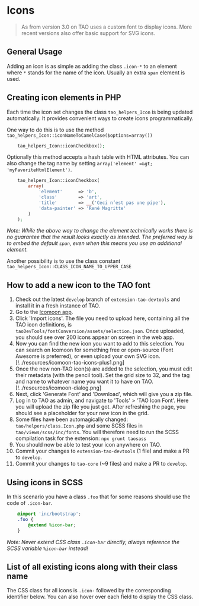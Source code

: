 <!--
tags: ["Style Guide:Icons"]
-->


# Icons

> As from version 3.0 on TAO uses a custom font to display icons. More recent versions also offer basic support for SVG icons.

## General Usage
Adding an icon is as simple as adding the class `.icon-*` to an element where `*` stands for the name of the icon. Usually an extra `span` element is used.

## Creating icon elements in PHP
Each time the icon set changes the class `tao_helpers_Icon` is being updated automatically. It provides convenient ways to create icons programmatically.

One way to do this is to use the method `tao_helpers_Icon::iconNameToCamelCase($options=array())`
```php
	tao_helpers_Icon::iconCheckbox();
```
Optionally this method accepts a hash table with HTML attributes. You can also change the tag name by setting `array('element' =&gt; 'myFavoriteHtmlElement')`.

```php
    tao_helpers_Icon::iconCheckbox(
		array(
			'element'      => 'b',
			'class'        => 'art',
			'title'        => __('Ceci n’est pas une pipe'),
			'data-painter' => 'René Magritte'
		)
	);
```
*Note: While the above way to change the element technically works there is no guarantee that the result looks exactly as intended. The preferred way is to embed the default `span`, even when this means you use an additional element.*

Another possibility is to use the class constant `tao_helpers_Icon::CLASS_ICON_NAME_TO_UPPER_CASE`

## How to add a new icon to the TAO font

1.  Check out the latest `develop` branch of `extension-tao-devtools` and install it in a fresh instance of TAO.
2.  Go to the [Icomoon app](icomoon.io/app).
3.  Click 'Import icons'. The file you need to upload here, containing all the TAO icon definitions, is `taoDevTools/fontConversion/assets/selection.json`. Once uploaded, you should see over 200 icons appear on screen in the web app.
4.  Now you can find the new icon you want to add to this selection. You can search on Icomoon for something free or open-source (Font Awesome is preferred), or even upload your own SVG icon.
[!../resources/icomoon-tao-icons-plus1.png]
5.  Once the new non-TAO icon(s) are added to the selection, you must edit their metadata (with the pencil tool). Set the grid size to 32, and the tag and name to whatever name you want it to have on TAO.
[!../resources/icomoon-dialog.png]
6.  Next, click 'Generate Font' and 'Download', which will give you a zip file.
7.  Log in to TAO as admin, and navigate to 'Tools' > 'TAO Icon Font'. Here you will upload the zip file you just got. After refreshing the page, you should see a placeholder for your new icon in the grid.
8.  Some files have been automagically changed: `tao/helpers/class.Icon.php` and some SCSS files in `tao/views/scss/inc/fonts`. You will therefore need to run the SCSS compilation task for the extension: `npx grunt taosass`
9.  You should now be able to test your icon anywhere on TAO.
10.  Commit your changes to `extension-tao-devtools` (1 file) and make a PR to `develop`.
11.  Commit your changes to `tao-core` (~9 files) and make a PR to `develop`.

## Using icons in SCSS

In this scenario you have a class `.foo` that for some reasons should use the code of `.icon-bar`.

```scss
	@import 'inc/bootstrap';
	.foo {
		@extend %icon-bar;
	}
```

*Note: Never extend CSS class `.icon-bar` directly, always reference the SCSS variable `%icon-bar` instead!*

## List of all existing icons along with their class name

The CSS class for all icons is `.icon-` followed by the corresponding identifier below. You can also hover over each field to display the CSS class.
